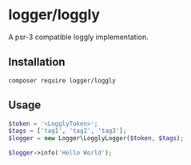 logger/loggly
=============

A psr-3 compatible loggly implementation.

## Installation

`composer require logger/loggly`

## Usage

```php
$token = '<LogglyToken>';
$tags = ['tag1', 'tag2', 'tag3'];
$logger = new Logger\LogglyLogger($token, $tags);

$logger->info('Hello World');
```